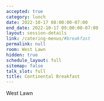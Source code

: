 ```yaml
---
accepted: true
category: lunch
date: 2022-10-17 08:00:00-07:00
end_date: 2022-10-17 09:00:00-07:00
layout: session-details
link: /catering-menus/#breakfast
permalink: null
room: West Lawn
hidden: true
schedule_layout: full
sitemap: false
talk_slot: full
title: Continental Breakfast
---
```


West Lawn
